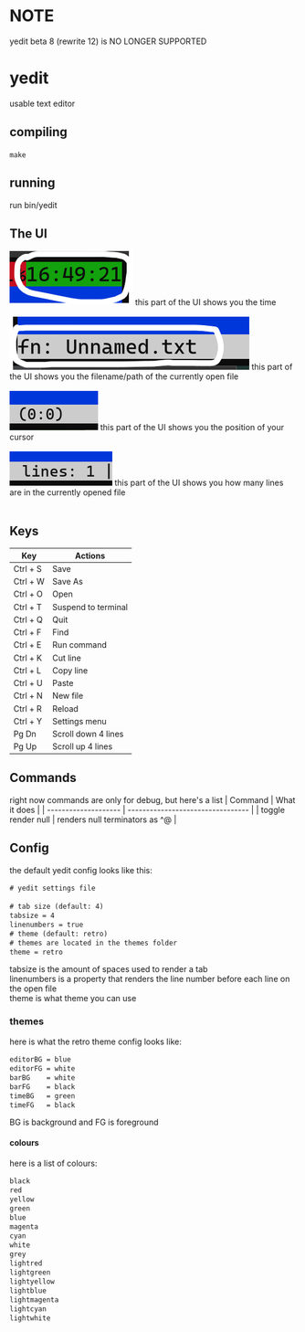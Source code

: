 # NOTE
yedit beta 8 (rewrite 12) is NO LONGER SUPPORTED

# yedit
usable text editor

## compiling
`make`

## running
run bin/yedit

## The UI
<img src="pic/clock.png">
this part of the UI shows you the time<br><br>
<img src="pic/filename.png">
this part of the UI shows you the filename/path of the currently open file<br><br>
<img src="pic/yeditcurp.png">
this part of the UI shows you the position of your cursor<br><br>
<img src="pic/yeditlines.png">
this part of the UI shows you how many lines are in the currently opened file<br><br>

## Keys
| Key      | Actions             |
| -------- | --------------------|
| Ctrl + S | Save                |
| Ctrl + W | Save As             |
| Ctrl + O | Open                |
| Ctrl + T | Suspend to terminal |
| Ctrl + Q | Quit                |
| Ctrl + F | Find                |
| Ctrl + E | Run command         |
| Ctrl + K | Cut line            |
| Ctrl + L | Copy line           |
| Ctrl + U | Paste               |
| Ctrl + N | New file            |
| Ctrl + R | Reload              |
| Ctrl + Y | Settings menu       |
| Pg Dn    | Scroll down 4 lines |
| Pg Up    | Scroll up 4 lines   |

## Commands
right now commands are only for debug, but here's a list
| Command              | What it does                      |
| -------------------- | --------------------------------- |
| toggle render null   | renders null terminators as ^@    |

## Config
the default yedit config looks like this: 
```properties
# yedit settings file

# tab size (default: 4)
tabsize = 4
linenumbers = true
# theme (default: retro)
# themes are located in the themes folder
theme = retro
```
tabsize is the amount of spaces used to render a tab<br>
linenumbers is a property that renders the line number before each line on the open file<br>
theme is what theme you can use
### themes
here is what the retro theme config looks like:
```properties
editorBG = blue
editorFG = white
barBG    = white
barFG    = black
timeBG   = green
timeFG   = black
```
BG is background and FG is foreground
#### colours
here is a list of colours:
```
black
red
yellow
green
blue
magenta
cyan
white
grey
lightred
lightgreen
lightyellow
lightblue
lightmagenta
lightcyan
lightwhite
```
